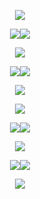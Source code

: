 <p align="center"><img src="https://github.com/user-attachments/assets/1c56ea9a-8b2c-40f8-b498-83730634a30f" /></a></p>

<p align="center"><img src="https://github.com/user-attachments/assets/892973da-430e-4679-8c70-0f70de4aece3"><a href="https://rentry.co/seraphite"><img src="https://github.com/user-attachments/assets/b173efc1-dd14-42c0-90ab-7d633a237688" /></a></p>
<p align="center"><a href="https://en.pronouns.page/@acornious"><img src="https://github.com/user-attachments/assets/9bbf3a99-8d8c-4ccd-abec-669f10a004e7" /></a></p>
<p align="center"><a href="https://www.instagram.com/acornyum/"><img src="https://github.com/user-attachments/assets/a9b80aef-9186-466d-beb5-f35d0241f30a" /></a><img src="https://github.com/user-attachments/assets/489819d9-32d6-4b42-abac-3a42fc5f4b56" /></p>

<p align="center"><img src="https://github.com/user-attachments/assets/20e436ea-5488-4560-be65-570c81fb9022" /></a></p>



<p align="center"><img src="https://github.com/user-attachments/assets/5d0cbe8f-82bf-4d39-9e87-53a41021c250" /></a></p>

<p align="center"><img src="https://github.com/user-attachments/assets/892973da-430e-4679-8c70-0f70de4aece3"><a href="https://rentry.co/seraphite"><img src="https://github.com/user-attachments/assets/b173efc1-dd14-42c0-90ab-7d633a237688" /></a></p>
<p align="center"><a href="https://en.pronouns.page/@acornious"><img src="https://github.com/user-attachments/assets/9bbf3a99-8d8c-4ccd-abec-669f10a004e7" /></a></p>
<p align="center"><a href="https://www.instagram.com/acornyum/"><img src="https://github.com/user-attachments/assets/a9b80aef-9186-466d-beb5-f35d0241f30a" /></a><img src="https://github.com/user-attachments/assets/489819d9-32d6-4b42-abac-3a42fc5f4b56" /></p>

<p align="center"><img src="https://github.com/user-attachments/assets/990deb4d-b98a-4c67-ad97-c2a31e295782" /></a></p>

